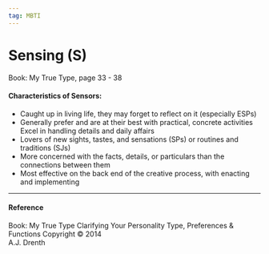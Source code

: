 ```yaml
---
tag: MBTI
---
```


# Sensing (S)

Book: My True Type, page 33 - 38

#### Characteristics of Sensors:
- Caught up in living life, they may forget to reflect on it (especially ESPs) 
- Generally prefer and are at their best with practical, concrete activities Excel in handling details and daily affairs
- Lovers of new sights, tastes, and sensations (SPs) or routines and traditions (SJs)
- More concerned with the facts, details, or particulars than the connections between them
- Most effective on the back end of the creative process, with enacting and implementing

---

#### Reference
Book: My True Type
Clarifying Your Personality Type, Preferences & Functions
Copyright © 2014  
A.J. Drenth